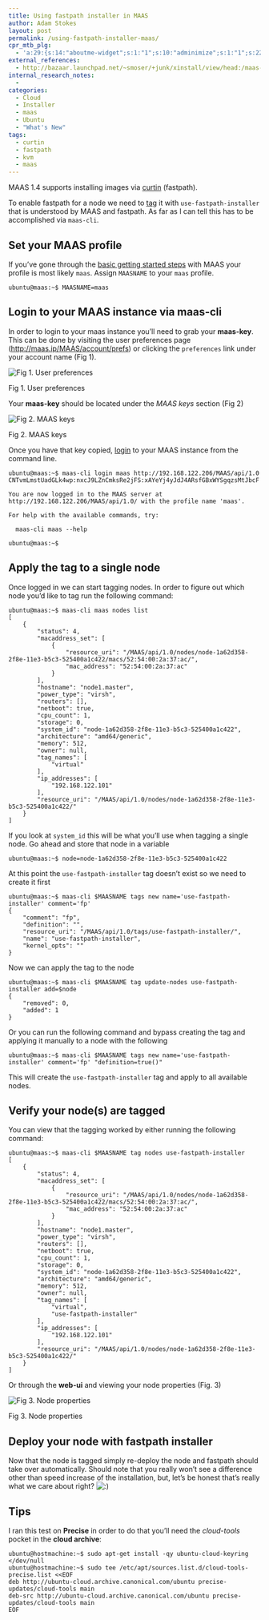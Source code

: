 ```yaml
---
title: Using fastpath installer in MAAS
author: Adam Stokes
layout: post
permalink: /using-fastpath-installer-maas/
cpr_mtb_plg:
  - 'a:29:{s:14:"aboutme-widget";s:1:"1";s:10:"adminimize";s:1:"1";s:22:"advanced-custom-fields";s:1:"1";s:15:"awesome-weather";s:1:"1";s:31:"creative-commons-configurator-1";s:1:"1";s:12:"easy-wp-smtp";s:1:"1";s:13:"et-shortcodes";s:1:"1";s:23:"font-awesome-more-icons";s:1:"1";s:21:"gist-github-shortcode";s:1:"1";s:17:"google-typography";s:1:"1";s:24:"google-sitemap-generator";s:1:"1";s:7:"jetpack";s:1:"1";s:15:"oa-social-login";s:1:"1";s:15:"social-stickers";s:1:"1";s:18:"tabify-edit-screen";s:1:"1";s:10:"tablepress";s:1:"1";s:15:"twitter-tracker";s:1:"1";s:21:"ultimate-metabox-tabs";s:1:"1";s:15:"white-label-cms";s:1:"1";s:16:"widgets-on-pages";s:1:"1";s:13:"font-uploader";s:1:"1";s:13:"wordpress-seo";s:1:"1";s:7:"wp-ffpc";s:1:"1";s:11:"wp-markdown";s:1:"1";s:16:"wp-atom-importer";s:1:"1";s:7:"wp-help";s:1:"1";s:10:"wp-smushit";s:1:"1";s:21:"wp-social-seo-booster";s:1:"1";s:32:"yet-another-related-posts-plugin";s:1:"1";}'
external_references:
  - http://bazaar.launchpad.net/~smoser/+junk/xinstall/view/head:/maas-usage.txt
internal_research_notes:
  - 
categories:
  - Cloud
  - Installer
  - maas
  - Ubuntu
  - "What's New"
tags:
  - curtin
  - fastpath
  - kvm
  - maas
---
```

MAAS 1.4 supports installing images via [curtin][1] (fastpath).

To enable fastpath for a node we need to [tag][2] it with `use-fastpath-installer` that is understood by MAAS and fastpath. As far as I can tell this has to be accomplished via `maas-cli`.

## Set your MAAS profile

If you&#8217;ve gone through the [basic getting started steps][3] with MAAS your profile is most likely `maas`. Assign `MAASNAME` to your `maas` profile.

    ubuntu@maas:~$ MAASNAME=maas
    

## Login to your MAAS instance via maas-cli

In order to login to your maas instance you&#8217;ll need to grab your **maas-key**. This can be done by visiting the user preferences page (http://maas.ip/MAAS/account/prefs) or clicking the `preferences` link under your account name (Fig 1). 

<div id="attachment_393" style="width: 209px" class="wp-caption alignnone">
  <img src="http://i0.wp.com/astokes.org/wp-content/uploads/2013/10/figure_8a.png?fit=199%2C105" alt="Fig 1. User preferences" class="size-full wp-image-393" data-recalc-dims="1" />
  
  <p class="wp-caption-text">
    Fig 1. User preferences
  </p>
</div>

Your **maas-key** should be located under the *MAAS keys* section (Fig 2) 

<div id="attachment_401" style="width: 463px" class="wp-caption alignnone">
  <img src="http://i1.wp.com/astokes.org/wp-content/uploads/2013/10/figure_9a.png?fit=453%2C289" alt="Fig 2. MAAS keys" class="size-full wp-image-401" data-recalc-dims="1" />
  
  <p class="wp-caption-text">
    Fig 2. MAAS keys
  </p>
</div>

Once you have that key copied, [login][4] to your MAAS instance from the command line.

    ubuntu@maas:~$ maas-cli login maas http://192.168.122.206/MAAS/api/1.0 CNTvmLmstUadGLk4wp:nxcJ9LZnCmksRe2jFS:xAYeYj4yJdJ4ARsfGBxWYSgqzsMtJbcF
    
    You are now logged in to the MAAS server at
    http://192.168.122.206/MAAS/api/1.0/ with the profile name 'maas'.
    
    For help with the available commands, try:
    
      maas-cli maas --help
    
    ubuntu@maas:~$
    

## Apply the tag to a single node

Once logged in we can start tagging nodes. In order to figure out which node you&#8217;d like to tag run the following command:

    ubuntu@maas:~$ maas-cli maas nodes list
    [
        {
            "status": 4, 
            "macaddress_set": [
                {
                    "resource_uri": "/MAAS/api/1.0/nodes/node-1a62d358-2f8e-11e3-b5c3-525400a1c422/macs/52:54:00:2a:37:ac/", 
                    "mac_address": "52:54:00:2a:37:ac"
                }
            ], 
            "hostname": "node1.master", 
            "power_type": "virsh", 
            "routers": [], 
            "netboot": true, 
            "cpu_count": 1, 
            "storage": 0, 
            "system_id": "node-1a62d358-2f8e-11e3-b5c3-525400a1c422", 
            "architecture": "amd64/generic", 
            "memory": 512, 
            "owner": null, 
            "tag_names": [
                "virtual"
            ], 
            "ip_addresses": [
                "192.168.122.101"
            ], 
            "resource_uri": "/MAAS/api/1.0/nodes/node-1a62d358-2f8e-11e3-b5c3-525400a1c422/"
        }
    ]
    

If you look at `system_id` this will be what you&#8217;ll use when tagging a single node. Go ahead and store that node in a variable

    ubuntu@maas:~$ node=node-1a62d358-2f8e-11e3-b5c3-525400a1c422
    

At this point the `use-fastpath-installer` tag doesn&#8217;t exist so we need to create it first

    ubuntu@maas:~$ maas-cli $MAASNAME tags new name='use-fastpath-installer' comment='fp'
    {
        "comment": "fp", 
        "definition": "", 
        "resource_uri": "/MAAS/api/1.0/tags/use-fastpath-installer/", 
        "name": "use-fastpath-installer", 
        "kernel_opts": ""
    }
    

Now we can apply the tag to the node

    ubuntu@maas:~$ maas-cli $MAASNAME tag update-nodes use-fastpath-installer add=$node
    {
        "removed": 0, 
        "added": 1
    }
    

Or you can run the following command and bypass creating the tag and applying it manually to a node with the following

    ubuntu@maas:~$ maas-cli $MAASNAME tags new name='use-fastpath-installer' comment='fp' "definition=true()"
    

This will create the `use-fastpath-installer` tag and apply to all available nodes.

## Verify your node(s) are tagged

You can view that the tagging worked by either running the following command:

    ubuntu@maas:~$ maas-cli $MAASNAME tag nodes use-fastpath-installer
    [
        {
            "status": 4, 
            "macaddress_set": [
                {
                    "resource_uri": "/MAAS/api/1.0/nodes/node-1a62d358-2f8e-11e3-b5c3-525400a1c422/macs/52:54:00:2a:37:ac/", 
                    "mac_address": "52:54:00:2a:37:ac"
                }
            ], 
            "hostname": "node1.master", 
            "power_type": "virsh", 
            "routers": [], 
            "netboot": true, 
            "cpu_count": 1, 
            "storage": 0, 
            "system_id": "node-1a62d358-2f8e-11e3-b5c3-525400a1c422", 
            "architecture": "amd64/generic", 
            "memory": 512, 
            "owner": null, 
            "tag_names": [
                "virtual", 
                "use-fastpath-installer"
            ], 
            "ip_addresses": [
                "192.168.122.101"
            ], 
            "resource_uri": "/MAAS/api/1.0/nodes/node-1a62d358-2f8e-11e3-b5c3-525400a1c422/"
        }
    ]
    

Or through the **web-ui** and viewing your node properties (Fig. 3) 

<div id="attachment_406" style="width: 500px" class="wp-caption alignnone">
  <img src="http://i2.wp.com/astokes.org/wp-content/uploads/2013/10/figure_10a.png?fit=490%2C309" alt="Fig 3. Node properties" class="size-full wp-image-406" data-recalc-dims="1" />
  
  <p class="wp-caption-text">
    Fig 3. Node properties
  </p>
</div>

## Deploy your node with fastpath installer

Now that the node is tagged simply re-deploy the node and fastpath should take over automatically. Should note that you really won&#8217;t see a difference other than speed increase of the installation, but, let&#8217;s be honest that&#8217;s really what we care about right? <img src="http://i1.wp.com/astokes.org/wp-includes/images/smilies/icon_smile.gif?w=720" alt=":)" class="wp-smiley" data-recalc-dims="1" />

## Tips

I ran this test on **Precise** in order to do that you&#8217;ll need the *cloud-tools* pocket in the **cloud archive**:

    ubuntu@hostmachine:~$ sudo apt-get install -qy ubuntu-cloud-keyring </dev/null
    ubuntu@hostmachine:~$ sudo tee /etc/apt/sources.list.d/cloud-tools-precise.list <<EOF
    deb http://ubuntu-cloud.archive.canonical.com/ubuntu precise-updates/cloud-tools main
    deb-src http://ubuntu-cloud.archive.canonical.com/ubuntu precise-updates/cloud-tools main
    EOF

 [1]: http://launchpad.net/curtin
 [2]: http://maas.ubuntu.com/docs/tags.html
 [3]: http://maas.ubuntu.com/docs/install.html
 [4]: http://maas.ubuntu.com/docs/maascli.html#api-key